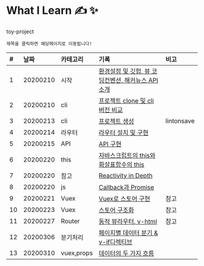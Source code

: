# What I Learn &#9997; &#10024;
toy-project 

`제목을 클릭하면 해당페이지로 이동됩니다!`

| #   | 날짜                                                                              | 카테고리     | 기록                                                    | 비고 |
| :-- | :-------------------------------------------------------------------------------- | :----------- | :------------------------------------------------------ | :--- |
| 1 | 20200210 | 시작 | [환경설정 및 깃헙, 뷰 코딩컨벤션, 해커뉴스 API 소개](https://github.com/leepro225/learn-vue-js-level3/blob/master/lectures/lecture_01.md) | |
| 2 | 20200210 | cli | [프로젝트 clone 및 cli 버전 비교](https://github.com/leepro225/learn-vue-js-level3/blob/master/lectures/lecture_02.md) | |
| 3 | 20200213 | cli | [프로젝트 생성](https://github.com/leepro225/learn-vue-js-level3/blob/master/lectures/lecture_03.md) | lintonsave |
| 4 | 20200214 | 라우터 | [라우터 설치 및 구현](https://github.com/leepro225/learn-vue-js-level3/blob/master/lectures/lecture_04.md) |  |
| 5 | 20200215 | API | [API 구현](https://github.com/leepro225/learn-vue-js-level3/blob/master/lectures/lecture_05.md) |  |
| 6 | 20200220 | this | [자바스크립트의 this와 화살표함수의 this](https://github.com/leepro225/learn-vue-js-level3/blob/master/lectures/lecture_06.md) |  |
| 7 | 20200220 | 참고 | [Reactivity in Depth](https://github.com/leepro225/learn-vue-js-level3/blob/master/lectures/lecture_07.md) |  |
| 8 | 20200220 | js | [Callback과 Promise](https://github.com/leepro225/learn-vue-js-level3/blob/master/lectures/lecture_08.md) |  |
| 9 | 20200221 | Vuex | [Vuex로 스토어 구현](https://github.com/leepro225/learn-vue-js-level3/blob/master/lectures/lecture_09.md) | 참고 |
| 10 | 20200223 | Vuex | [스토어 구조화](https://github.com/leepro225/learn-vue-js-level3/blob/master/lectures/lecture_10.md) | 참고 |
| 11 | 20200227 | Router | [동적 뷰라우터, v-html](https://github.com/leepro225/learn-vue-js-level3/blob/master/lectures/lecture_11.md) | 참고 |
| 12 | 20200306 | 분기처리 | [페이지별 데이터 분기 & v-if디렉티브](https://github.com/leepro225/learn-vue-js-level3/blob/master/lectures/lecture_12.md) | |
| 13 | 20200310 | vuex,props | [데이터의 두 가지 흐름](https://github.com/leepro225/learn-vue-js-level3/blob/master/lectures/lecture_13.md) | |
